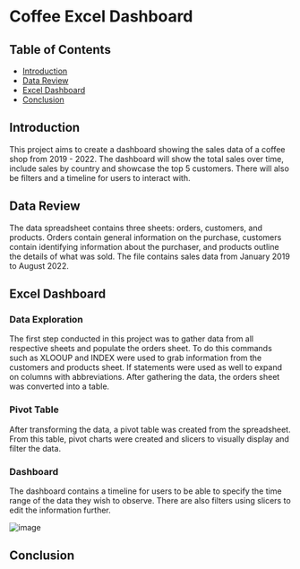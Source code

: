 # Coffee Excel Dashboard

## Table of Contents
* [Introduction](#introduction)
* [Data Review](#data-review)
* [Excel Dashboard](#excel-dashboard)
* [Conclusion](#conclusion)

## Introduction

This project aims to create a dashboard showing the sales data of a coffee shop from 2019 - 2022. The dashboard will show the total sales over time, include sales by country and showcase the top 5 customers. There will also be filters and a timeline for users to interact with.

## Data Review

The data spreadsheet contains three sheets: orders, customers, and products. Orders contain general information on the purchase, customers contain identifying information about the purchaser, and products outline the details of what was sold. The file contains sales data from January 2019 to August 2022. 

## Excel Dashboard

### Data Exploration

The first step conducted in this project was to gather data from all respective sheets and populate the orders sheet. To do this commands such as XLOOUP and INDEX were used to grab information from the customers and products sheet. If statements were used as well to expand on columns with abbreviations. After gathering the data, the orders sheet was converted into a table.

### Pivot Table

After transforming the data, a pivot table was created from the spreadsheet. From this table, pivot charts were created and slicers to visually display and filter the data.

### Dashboard

The dashboard contains a timeline for users to be able to specify the time range of the data they wish to observe. There are also filters using slicers to edit the information further. 

![image](https://github.com/jidafan/Coffee-Excel-Dashboard/assets/141703009/5d5becfc-2e73-4950-8769-418da4a44cbb)

## Conclusion

